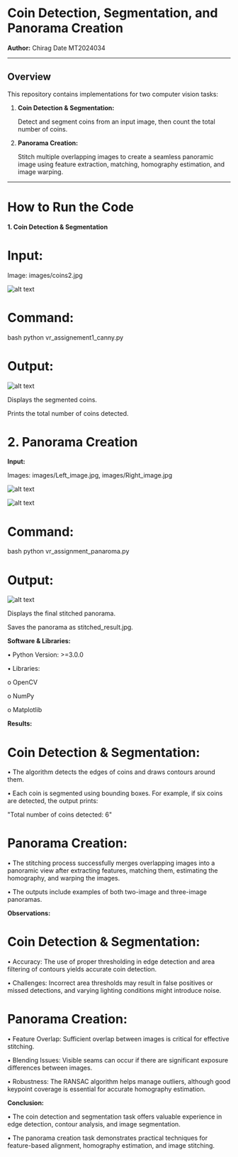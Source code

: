 # Coin Detection, Segmentation, and Panorama Creation

**Author:** Chirag Date MT2024034

---

## Overview

This repository contains implementations for two computer vision tasks:

1. **Coin Detection & Segmentation:**
   
   Detect and segment coins from an input image, then count the total number of coins.

3. **Panorama Creation:**
   
   Stitch multiple overlapping images to create a seamless panoramic image using feature extraction, matching, homography estimation, and image warping.

-----


# How to Run the Code

**1. Coin Detection & Segmentation**


# Input:

Image: images/coins2.jpg

![alt text](https://github.com/ChiragDate/VR_Assignment1/blob/main/images/coins2.jpg)

# Command: 

bash python vr_assignement1_canny.py


# Output:

![alt text](https://github.com/ChiragDate/VR_Assignment1/blob/main/images/outline_detected_images.png)


Displays the segmented coins.

Prints the total number of coins detected.

# 2. Panorama Creation

**Input:**

Images: images/Left_image.jpg, images/Right_image.jpg

![alt text](https://github.com/ChiragDate/VR_Assignment1/blob/main/images/Left_image.jpg)

![alt text](https://github.com/ChiragDate/VR_Assignment1/blob/main/images/Right_image.jpg)

# Command:

bash python vr_assignment_panaroma.py

# Output:

![alt text](https://github.com/ChiragDate/VR_Assignment1/blob/main/images/stitched_result_panaroma.jpg)

Displays the final stitched panorama.

Saves the panorama as stitched_result.jpg.


**Software & Libraries:**

•	Python Version: >=3.0.0

•	Libraries:

o	OpenCV 

o	NumPy 

o	Matplotlib 


**Results:**

# Coin Detection & Segmentation:
•	The algorithm detects the edges of coins and draws contours around them.

•	Each coin is segmented using bounding boxes. For example, if six coins are detected, the output prints:

"Total number of coins detected: 6"

# Panorama Creation:

•	The stitching process successfully merges overlapping images into a panoramic view after extracting features, matching them, estimating the homography, and warping the images.

•	The outputs include examples of both two-image and three-image panoramas.


**Observations:**

# Coin Detection & Segmentation:

•	Accuracy: The use of proper thresholding in edge detection and area filtering of contours yields accurate coin detection.

•	Challenges: Incorrect area thresholds may result in false positives or missed detections, and varying lighting conditions might introduce noise.

# Panorama Creation:

•	Feature Overlap: Sufficient overlap between images is critical for effective stitching.

•	Blending Issues: Visible seams can occur if there are significant exposure differences between images.

•	Robustness: The RANSAC algorithm helps manage outliers, although good keypoint coverage is essential for accurate homography estimation.

**Conclusion:**

•	The coin detection and segmentation task offers valuable experience in edge detection, contour analysis, and image segmentation.

•	The panorama creation task demonstrates practical techniques for feature-based alignment, homography estimation, and image stitching.




